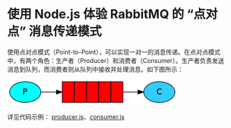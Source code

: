 # 使用 Node.js 体验 RabbitMQ 的 “点对点” 消息传递模式

使用点对点模式（Point-to-Point），可以实现一对一的消息传递。在点对点模式中，有两个角色：生产者（Producer）和消费者（Consumer）。生产者负责发送消息到队列，而消费者则从队列中接收并处理消息。如下图所示：

![point-to-point.png](./point-to-point.png)

详见代码示例： [producer.js](producer.js)、[consumer.js](consumer.js)
